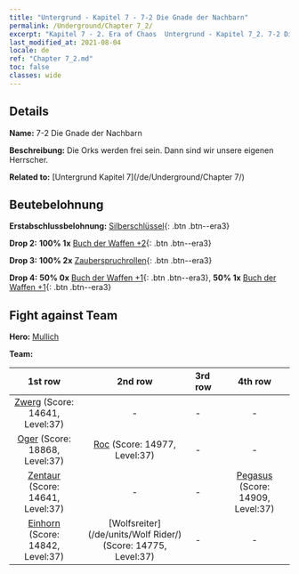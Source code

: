 ```yaml
---
title: "Untergrund - Kapitel 7 - 7-2 Die Gnade der Nachbarn"
permalink: /Underground/Chapter 7_2/
excerpt: "Kapitel 7 - 2. Era of Chaos  Untergrund - Kapitel 7_2. 7-2 Die Gnade der Nachbarn"
last_modified_at: 2021-08-04
locale: de
ref: "Chapter 7_2.md"
toc: false
classes: wide
---
```


## Details

 **Name:** 7-2 Die Gnade der Nachbarn

 **Beschreibung:** Die Orks werden frei sein. Dann sind wir unsere eigenen Herrscher.

 **Related to:** [Untergrund Kapitel 7](/de/Underground/Chapter 7/)

## Beutebelohnung

 **Erstabschlussbelohnung:** [Silberschlüssel](/ItemsDE/con_693/){: .btn .btn--era3}

 **Drop 2:** **100% 1x** [Buch der Waffen +2](/ItemsDE/mat_32/){: .btn .btn--era3}

 **Drop 3:** **100% 2x** [Zauberspruchrollen](/ItemsDE/con_694/){: .btn .btn--era3}

 **Drop 4:** **50% 0x** [Buch der Waffen +1](/ItemsDE/mat_25/){: .btn .btn--era3}, **50% 1x** [Buch der Waffen +1](/ItemsDE/mat_25/){: .btn .btn--era3}


## Fight against Team
 **Hero:** [Mullich](/de/heroes/Mullich/)

 **Team:**


  | 1st row | 2nd row | 3rd row | 4th row |
  |:----:|:----:|:----|:----:|
  | [Zwerg](/de/units/Dwarf/) (Score: 14641, Level:37)  | - | - | - |
  | [Oger](/de/units/Ogre/) (Score: 18868, Level:37)  | [Roc](/de/units/Roc/) (Score: 14977, Level:37)  | - | - |
  | [Zentaur](/de/units/Centaur/) (Score: 14641, Level:37)  | - | - | [Pegasus](/de/units/Pegasus/) (Score: 14909, Level:37)  |
  | [Einhorn](/de/units/Unicorn/) (Score: 14842, Level:37)  | [Wolfsreiter](/de/units/Wolf Rider/) (Score: 14775, Level:37)  | - | - |


